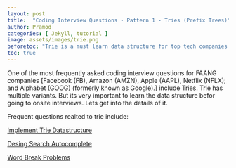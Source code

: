 ```yaml
---
layout: post
title:  "Coding Interview Questions - Pattern 1 - Tries (Prefix Trees)"
author: Pramod
categories: [ Jekyll, tutorial ]
image: assets/images/trie.png
beforetoc: "Trie is a must learn data structure for top tech companies. "
toc: true
---
```


One of the most frequently asked coding interview questions for FAANG companies [Facebook (FB), Amazon (AMZN), Apple (AAPL), Netflix (NFLX); and Alphabet (GOOG) (formerly known as Google).] include Tries. 
Trie has multiple variants. But its very important to learn the data structure befor going to onsite interviews. Lets get into the details of it. 

Frequent questions realted to trie include: 

<a target="_blank" href="https://leetcode.com/problems/implement-trie-prefix-tree/">Implement Trie Datastructure</a>

<a target="_blank" href="https://leetcode.com/problems/design-search-autocomplete-system/" >Desing Search Autocomplete</a>

<a target="_blank" href="https://leetcode.com/problems/word-break-ii/">Word Break Problems</a>
